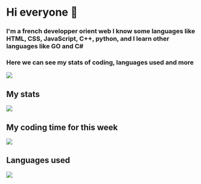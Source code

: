 # Hi everyone 👋
### I'm a french developper orient web I know some languages like HTML, CSS, JavaScript, C++, python, and I learn other languages like GO and C#
### Here we can see my stats of coding, languages used and more
<!--
**LACOSTAR91/LACOSTAR91** is a ✨ _special_ ✨ repository because its `README.md` (this file) appears on your GitHub profile.

Here are some ideas to get you started:

- 🔭 I’m currently working on ...
- 🌱 I’m currently learning ...
- 👯 I’m looking to collaborate on ...
- 🤔 I’m looking for help with ...
- 💬 Ask me about ...
- 📫 How to reach me: ...
- 😄 Pronouns: ...
- ⚡ Fun fact: ...
-->
<a href="https://discords.com/bio/p/LACOSTAR91" target="_blank">
  <img align="center" src="https://discord.c99.nl/widget/theme-4/507329636305207308.png"/>
</a>

## My stats

<a href="https://github.com/LACOSTAR91" target="_blank">
  <img align="center" src="https://github-readme-stats.vercel.app/api?username=LACOSTAR91&count_private=true&show_icons=true&theme=radical&lang=FR&bg_color=000000"/>
</a>

## My coding time for this week

<a href="https://discords.com/bio/p/LACOSTAR91" target="_blank">
  <img align="center" src="https://github-readme-stats.vercel.app/api/wakatime?username=LACOSTAR91&theme=radical&bg_color=000000&text_color=ffffff"/>
</a>

## Languages used

<a href="https://discords.com/bio/p/LACOSTAR91" target="_blank">
  <img align="center" src="https://github-readme-stats.vercel.app/api/top-langs/?username=LACOSTAR91&lang=FR&hide=python&theme=radical&bg_color=000000"/>
</a>
